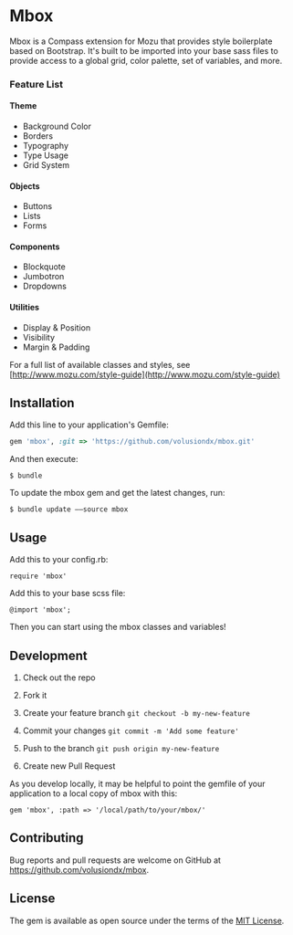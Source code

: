 # Mbox

Mbox is a Compass extension for Mozu that provides style boilerplate based on Bootstrap. It's built to be imported into your base sass files to provide access to a global grid, color palette, set of variables, and more.

### Feature List

#### Theme

*  Background Color
*  Borders
*  Typography
*  Type Usage
*  Grid System

#### Objects

*  Buttons
*  Lists
*  Forms

#### Components

*  Blockquote
*  Jumbotron
*  Dropdowns

#### Utilities
*  Display & Position
*  Visibility
*  Margin & Padding

For a full list of available classes and styles, see [http://www.mozu.com/style-guide](http://www.mozu.com/style-guide)


## Installation

Add this line to your application's Gemfile:

```ruby
gem 'mbox', :git => 'https://github.com/volusiondx/mbox.git'
```

And then execute:

    $ bundle

To update the mbox gem and get the latest changes, run:

    $ bundle update ––source mbox

<!--
Or install it yourself as:

    $ gem install mbox
-->

## Usage

Add this to your config.rb:

    require 'mbox'

Add this to your base scss file:

    @import 'mbox';

Then you can start using the mbox classes and variables!


## Development

1. Check out the repo

1. Fork it

2. Create your feature branch `git checkout -b my-new-feature`

3. Commit your changes `git commit -m 'Add some feature'`

4. Push to the branch `git push origin my-new-feature`

5. Create new Pull Request

As you develop locally, it may be helpful to point the gemfile of your application to a local copy of mbox with this:

    gem 'mbox', :path => '/local/path/to/your/mbox/'



<!-- After checking out the repo, run `bin/setup` to install dependencies. Then, run `rake false` to run the tests. You can also run `bin/console` for an interactive prompt that will allow you to experiment.

To install this gem onto your local machine, run `bundle exec rake install`. To release a new version, update the version number in `version.rb`, and then run `bundle exec rake release`, which will create a git tag for the version, push git commits and tags, and push the `.gem` file to [rubygems.org](https://rubygems.org). -->

## Contributing

Bug reports and pull requests are welcome on GitHub at https://github.com/volusiondx/mbox.


## License

The gem is available as open source under the terms of the [MIT License](http://opensource.org/licenses/MIT).
